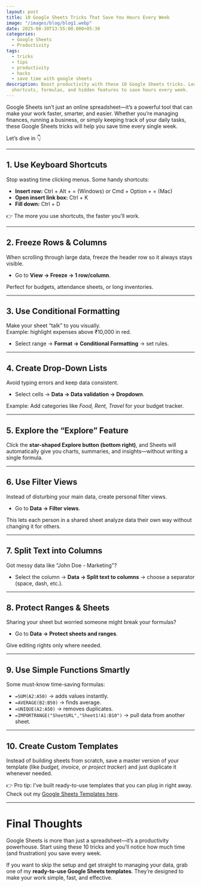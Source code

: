 ```yaml
---
layout: post
title: 10 Google Sheets Tricks That Save You Hours Every Week
image: "/images/blog/blog1.webp"
date: 2025-08-30T13:55:00.000+05:30
categories:
  - Google Sheets
  - Productivity
tags:
  - tricks
  - tips
  - productivity
  - hacks
  - save time with google sheets
description: Boost productivity with these 10 Google Sheets tricks. Learn
  shortcuts, formulas, and hidden features to save hours every week.
---
```


Google Sheets isn’t just an online spreadsheet—it’s a powerful tool that can make your work faster, smarter, and easier. Whether you’re managing finances, running a business, or simply keeping track of your daily tasks, these Google Sheets tricks will help you save time every single week.

Let’s dive in 👇

---

## 1. Use Keyboard Shortcuts

Stop wasting time clicking menus. Some handy shortcuts:

- **Insert row:** Ctrl + Alt + = (Windows) or Cmd + Option + = (Mac)
- **Open insert link box:** Ctrl + K
- **Fill down:** Ctrl + D

👉 The more you use shortcuts, the faster you’ll work.

---

## 2. Freeze Rows & Columns

When scrolling through large data, freeze the header row so it always stays visible.

- Go to **View → Freeze → 1 row/column**.

Perfect for budgets, attendance sheets, or long inventories.

---

## 3. Use Conditional Formatting

Make your sheet “talk” to you visually.  
Example: highlight expenses above ₹10,000 in red.

- Select range → **Format → Conditional Formatting** → set rules.

---

## 4. Create Drop-Down Lists

Avoid typing errors and keep data consistent.

- Select cells → **Data → Data validation → Dropdown**.

Example: Add categories like _Food, Rent, Travel_ for your budget tracker.

---

## 5. Explore the “Explore” Feature

Click the **star-shaped Explore button (bottom right)**, and Sheets will automatically give you charts, summaries, and insights—without writing a single formula.

---

## 6. Use Filter Views

Instead of disturbing your main data, create personal filter views.

- Go to **Data → Filter views**.

This lets each person in a shared sheet analyze data their own way without changing it for others.

---

## 7. Split Text into Columns

Got messy data like "John Doe - Marketing"?

- Select the column → **Data → Split text to columns** → choose a separator (space, dash, etc.).

---

## 8. Protect Ranges & Sheets

Sharing your sheet but worried someone might break your formulas?

- Go to **Data → Protect sheets and ranges**.

Give editing rights only where needed.

---

## 9. Use Simple Functions Smartly

Some must-know time-saving formulas:

- `=SUM(A2:A50)` → adds values instantly.
- `=AVERAGE(B2:B50)` → finds average.
- `=UNIQUE(A2:A50)` → removes duplicates.
- `=IMPORTRANGE("SheetURL","Sheet1!A1:B10")` → pull data from another sheet.

---

## 10. Create Custom Templates

Instead of building sheets from scratch, save a master version of your template (like _budget, invoice, or project tracker_) and just duplicate it whenever needed.

👉 Pro tip: I’ve built ready-to-use templates that you can plug in right away. Check out my [Google Sheets Templates here](#).

---

# Final Thoughts

Google Sheets is more than just a spreadsheet—it’s a productivity powerhouse. Start using these 10 tricks and you’ll notice how much time (and frustration) you save every week.

If you want to skip the setup and get straight to managing your data, grab one of my **ready-to-use Google Sheets templates**. They’re designed to make your work simple, fast, and effective.
